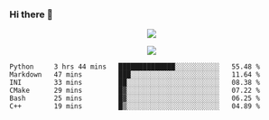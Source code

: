 ### Hi there 👋

<!--
**SuuTTT/SuuTTT** is a ✨ _special_ ✨ repository because its `README.md` (this file) appears on your GitHub profile.

Here are some ideas to get you started:

- 🔭 I’m currently working on ...
- 🌱 I’m currently learning ...
- 👯 I’m looking to collaborate on ...
- 🤔 I’m looking for help with ...
- 💬 Ask me about ...
- 📫 How to reach me: ...
- 😄 Pronouns: ...
- ⚡ Fun fact: ...
-->

<div align='center'>
    <p align='center'>
        <img src='https://github-readme-stats.vercel.app/api?line_height=27&username=SuuTTT&show_icons=true&theme=solarized-light'/>
    </p>
</div>    
<div align='center'>  
    <p align='center'>
        <img src='https://github-readme-stats.vercel.app/api/wakatime?username=SuuTTT&theme=solarized-light'/>
    </p>
    
</div>  

<!--START_SECTION:waka-->

```text
Python     3 hrs 44 mins   ██████████████░░░░░░░░░░░   55.48 %
Markdown   47 mins         ███░░░░░░░░░░░░░░░░░░░░░░   11.64 %
INI        33 mins         ██░░░░░░░░░░░░░░░░░░░░░░░   08.38 %
CMake      29 mins         █▓░░░░░░░░░░░░░░░░░░░░░░░   07.22 %
Bash       25 mins         █▓░░░░░░░░░░░░░░░░░░░░░░░   06.25 %
C++        19 mins         █▒░░░░░░░░░░░░░░░░░░░░░░░   04.89 %
```

<!--END_SECTION:waka-->
